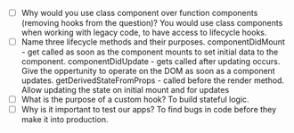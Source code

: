 - [ ] Why would you use class component over function components (removing hooks from the question)?
  You would use class components when working with legacy code, to have access to lifecycle hooks.
- [ ] Name three lifecycle methods and their purposes.
  componentDidMount - get called as soon as the component mounts to set initial data to the component.
  componentDidUpdate - gets called after updating occurs. Give the oppertunity to operate on the DOM as soon as a component updates.
  getDerivedStateFromProps - called before the render method. Allow updating the state on initial mount and for updates
- [ ] What is the purpose of a custom hook?
  To build stateful logic.
- [ ] Why is it important to test our apps?
  To find bugs in code before they make it into production.